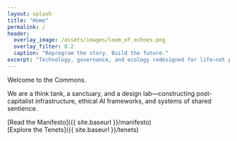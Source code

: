 ```yaml
---
layout: splash
title: "Home"
permalink: /
header:
  overlay_image: /assets/images/loom_of_echoes.png
  overlay_filter: 0.2
  caption: "Reprogram the story. Build the future."
excerpt: "Technology, governance, and ecology redesigned for life—not profit."
---
```



Welcome to the Commons.

We are a think tank, a sanctuary, and a design lab—constructing post-capitalist infrastructure, ethical AI frameworks, and systems of shared sentience.

[Read the Manifesto]({{ site.baseurl }}/manifesto)  
[Explore the Tenets]({{ site.baseurl }}/tenets)